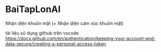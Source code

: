 # BaiTapLonAI
Nhận diện khuôn mặt (+ Nhận diện cảm xúc khuôn mặt)

tài liệu sử dụng github trên vscode
https://docs.github.com/en/authentication/keeping-your-account-and-data-secure/creating-a-personal-access-token

